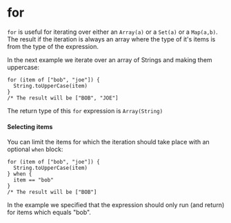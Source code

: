 # for

`for` is useful for iterating over either an `Array(a)` or a `Set(a)` or a `Map(a,b)`. The result if the iteration is always an array where the type of it's items is from the type of the expression.

In the next example we iterate over an array of Strings and making them uppercase:

```text
for (item of ["bob", "joe"]) {
  String.toUpperCase(item)
}
/* The result will be ["BOB", "JOE"]
```

The return type of this `for` expression is `Array(String)` 

#### Selecting items

You can limit the items for which the iteration should take place with an optional `when` block:

```text
for (item of ["bob", "joe"]) {
  String.toUpperCase(item)
} when {
  item == "bob"
}
/* The result will be ["BOB"]
```

In the example we specified that the expression should only run \(and return\) for items  which equals "bob".

